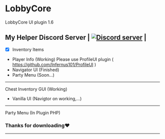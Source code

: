 # LobbyCore
LobbyCore UI plugin 1.6

## My Helper Discord Server | <a href="https://discord.gg/dUfySJ2"><img src="https://discordapp.com/api/guilds/402639859535052811/embed.png" alt="Discord server"/></a> |

- [x] Inventory Items
- Player Info (Working) Please use ProfileUI plugin ( https://github.com/Infernus101/ProfileUI )
- Navigator UI (Finished)
- Party Menu (Soon...)
--------

Chest Inventory GUI (Working)
- Vanilla UI (Navigtor on working,...)
-----------
Party Menu (In Plugin PHP)

### Thanks for downloading❤
-------------
